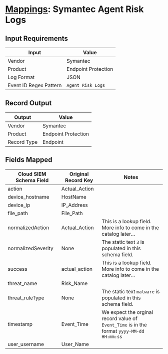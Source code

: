 # [Mappings](README.md): Symantec Agent Risk Logs

## Input Requirements

|Input|Value|
|-----|-----|
|Vendor|Symantec|
|Product|Endpoint Protection|
|Log Format|JSON|
|Event ID Regex Pattern|`Agent Risk Logs`|

## Record Output

|Output|Value|
|------|-----|
|Vendor|Symantec|
|Product|Endpoint Protection|
|Record Type|Endpoint|

## Fields Mapped

|Cloud SIEM Schema Field|Original Record Key|Notes|
|-----------------------|-------------------|-----|
|action|Actual_Action||
|device_hostname|HostName||
|device_ip|IP_Address||
|file_path|File_Path||
|normalizedAction|Actual_Action|This is a lookup field. More info to come in the catalog later...|
|normalizedSeverity|None|The static text `3` is populated in this schema field.|
|success|actual_action|This is a lookup field. More info to come in the catalog later...|
|threat_name|Risk_Name||
|threat_ruleType|None|The static text `malware` is populated in this schema field.|
|timestamp|Event_Time|We expect the orginal record value of `Event_Time` is in the format `yyyy-MM-dd HH:mm:ss`|
|user_username|User_Name||

